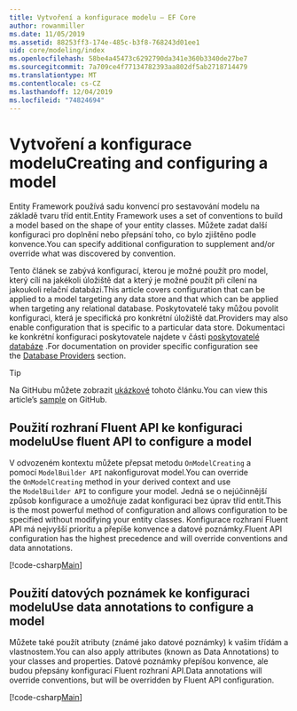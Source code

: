 ```yaml
---
title: Vytvoření a konfigurace modelu – EF Core
author: rowanmiller
ms.date: 11/05/2019
ms.assetid: 88253ff3-174e-485c-b3f8-768243d01ee1
uid: core/modeling/index
ms.openlocfilehash: 58be4a45473c6292790da341e360b3340de27be7
ms.sourcegitcommit: 7a709ce4f77134782393aa802df5ab2718714479
ms.translationtype: MT
ms.contentlocale: cs-CZ
ms.lasthandoff: 12/04/2019
ms.locfileid: "74824694"
---
```

# <a name="creating-and-configuring-a-model"></a><span data-ttu-id="27a0a-102">Vytvoření a konfigurace modelu</span><span class="sxs-lookup"><span data-stu-id="27a0a-102">Creating and configuring a model</span></span>

<span data-ttu-id="27a0a-103">Entity Framework používá sadu konvencí pro sestavování modelu na základě tvaru tříd entit.</span><span class="sxs-lookup"><span data-stu-id="27a0a-103">Entity Framework uses a set of conventions to build a model based on the shape of your entity classes.</span></span> <span data-ttu-id="27a0a-104">Můžete zadat další konfiguraci pro doplnění nebo přepsání toho, co bylo zjištěno podle konvence.</span><span class="sxs-lookup"><span data-stu-id="27a0a-104">You can specify additional configuration to supplement and/or override what was discovered by convention.</span></span>

<span data-ttu-id="27a0a-105">Tento článek se zabývá konfigurací, kterou je možné použít pro model, který cílí na jakékoli úložiště dat a který je možné použít při cílení na jakoukoli relační databázi.</span><span class="sxs-lookup"><span data-stu-id="27a0a-105">This article covers configuration that can be applied to a model targeting any data store and that which can be applied when targeting any relational database.</span></span> <span data-ttu-id="27a0a-106">Poskytovatelé taky můžou povolit konfiguraci, která je specifická pro konkrétní úložiště dat.</span><span class="sxs-lookup"><span data-stu-id="27a0a-106">Providers may also enable configuration that is specific to a particular data store.</span></span> <span data-ttu-id="27a0a-107">Dokumentaci ke konkrétní konfiguraci poskytovatele najdete v části [poskytovatelé databáze](../providers/index.md) .</span><span class="sxs-lookup"><span data-stu-id="27a0a-107">For documentation on provider specific configuration see the [Database Providers](../providers/index.md) section.</span></span>

> [!TIP]  
> <span data-ttu-id="27a0a-108">Na GitHubu můžete zobrazit [ukázkové](https://github.com/aspnet/EntityFramework.Docs/tree/master/samples) tohoto článku.</span><span class="sxs-lookup"><span data-stu-id="27a0a-108">You can view this article’s [sample](https://github.com/aspnet/EntityFramework.Docs/tree/master/samples) on GitHub.</span></span>

## <a name="use-fluent-api-to-configure-a-model"></a><span data-ttu-id="27a0a-109">Použití rozhraní Fluent API ke konfiguraci modelu</span><span class="sxs-lookup"><span data-stu-id="27a0a-109">Use fluent API to configure a model</span></span>

<span data-ttu-id="27a0a-110">V odvozeném kontextu můžete přepsat metodu `OnModelCreating` a pomocí `ModelBuilder API` nakonfigurovat model.</span><span class="sxs-lookup"><span data-stu-id="27a0a-110">You can override the `OnModelCreating` method in your derived context and use the `ModelBuilder API` to configure your model.</span></span> <span data-ttu-id="27a0a-111">Jedná se o nejúčinnější způsob konfigurace a umožňuje zadat konfiguraci bez úprav tříd entit.</span><span class="sxs-lookup"><span data-stu-id="27a0a-111">This is the most powerful method of configuration and allows configuration to be specified without modifying your entity classes.</span></span> <span data-ttu-id="27a0a-112">Konfigurace rozhraní Fluent API má nejvyšší prioritu a přepíše konvence a datové poznámky.</span><span class="sxs-lookup"><span data-stu-id="27a0a-112">Fluent API configuration has the highest precedence and will override conventions and data annotations.</span></span>

[!code-csharp[Main](../../../samples/core/Modeling/FluentAPI/Required.cs?highlight=11-13)]

## <a name="use-data-annotations-to-configure-a-model"></a><span data-ttu-id="27a0a-113">Použití datových poznámek ke konfiguraci modelu</span><span class="sxs-lookup"><span data-stu-id="27a0a-113">Use data annotations to configure a model</span></span>

<span data-ttu-id="27a0a-114">Můžete také použít atributy (známé jako datové poznámky) k vašim třídám a vlastnostem.</span><span class="sxs-lookup"><span data-stu-id="27a0a-114">You can also apply attributes (known as Data Annotations) to your classes and properties.</span></span> <span data-ttu-id="27a0a-115">Datové poznámky přepíšou konvence, ale budou přepsány konfigurací Fluent rozhraní API.</span><span class="sxs-lookup"><span data-stu-id="27a0a-115">Data annotations will override conventions, but will be overridden by Fluent API configuration.</span></span>

[!code-csharp[Main](../../../samples/core/Modeling/DataAnnotations/Required.cs?highlight=14)]
